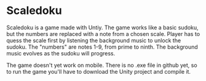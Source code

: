 # Scaledoku

Scaledoku is a game made with Untiy. The game works like a basic sudoku, but the numbers are replaced with a note from a chosen scale. Player has to quess the scale first by listening the background music to unlock the sudoku. The "numbers" are notes 1-9, from prime to ninth. The background music evolves as the sudoku will progress.

The game doesn't yet work on mobile. There is no .exe file in github yet, so to run the game you'll have to download the Unity project and compile it.
